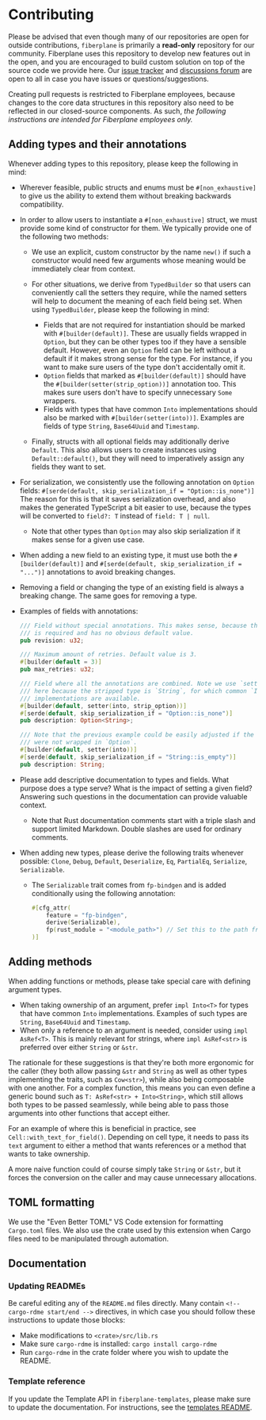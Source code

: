 # Contributing

Please be advised that even though many of our repositories are open for outside
contributions, `fiberplane` is primarily a **read-only** repository for our
community. Fiberplane uses this repository to develop new features out in the
open, and you are encouraged to build custom solution on top of the source code
we provide here. Our [issue tracker](https://github.com/fiberplane/fiberplane/issues)
and [discussions forum](https://github.com/fiberplane/fiberplane/discussions)
are open to all in case you have issues or questions/suggestions.

Creating pull requests is restricted to Fiberplane employees, because changes to
the core data structures in this repository also need to be reflected in our
closed-source components. As such, _the following instructions are intended for
Fiberplane employees only._

## Adding types and their annotations

Whenever adding types to this repository, please keep the following in mind:

- Wherever feasible, public structs and enums must be `#[non_exhaustive]` to
  give us the ability to extend them without breaking backwards compatibility.
- In order to allow users to instantiate a `#[non_exhaustive]` struct, we must
  provide some kind of constructor for them. We typically provide one of the
  following two methods:

  - We use an explicit, custom constructor by the name `new()` if such a
    constructor would need few arguments whose meaning would be immediately
    clear from context.
  - For other situations, we derive from `TypedBuilder` so that users can
    conveniently call the setters they require, while the named setters will
    help to document the meaning of each field being set. When using
    `TypedBuilder`, please keep the following in mind:

    - Fields that are not required for instantiation should be marked with
      `#[builder(default)]`. These are usually fields wrapped in `Option`, but
      they can be other types too if they have a sensible default. However, even
      an `Option` field can be left without a default if it makes strong sense
      for the type. For instance, if you want to make sure users of the type
      don't accidentally omit it.
    - `Option` fields that marked as `#[builder(default)]` should have the
      `#[builder(setter(strip_option))]` annotation too. This makes sure users
      don't have to specify unnecessary `Some` wrappers.
    - Fields with types that have common `Into` implementations should also be
      marked with `#[builder(setter(into))]`. Examples are fields of type
      `String`, `Base64Uuid` and `Timestamp`.

  - Finally, structs with all optional fields may additionally derive `Default`.
    This also allows users to create instances using `Default::default()`, but
    they will need to imperatively assign any fields they want to set.

- For serialization, we consistently use the following annotation on `Option`
  fields: `#[serde(default, skip_serialization_if = "Option::is_none")]`
  The reason for this is that it saves serialization overhead, and also makes
  the generated TypeScript a bit easier to use, because the types will be
  converted to `field?: T` instead of `field: T | null`.

  - Note that other types than `Option` may also skip serialization if it makes
    sense for a given use case.

- When adding a new field to an existing type, it must use both the
  `#[builder(default)]` and `#[serde(default, skip_serialization_if = "...")]`
  annotations to avoid breaking changes.

- Removing a field or changing the type of an existing field is always a
  breaking change. The same goes for removing a type.

- Examples of fields with annotations:

  ```rs
  /// Field without special annotations. This makes sense, because the field
  /// is required and has no obvious default value.
  pub revision: u32;

  /// Maximum amount of retries. Default value is 3.
  #[builder(default = 3)]
  pub max_retries: u32;

  /// Field where all the annotations are combined. Note we use `setter(into)`
  /// here because the stripped type is `String`, for which common `Into`
  /// implementations are available.
  #[builder(default, setter(into, strip_option))]
  #[serde(default, skip_serialization_if = "Option::is_none")]
  pub description: Option<String>;

  /// Note that the previous example could be easily adjusted if the type
  /// were not wrapped in `Option`.
  #[builder(default, setter(into))]
  #[serde(default, skip_serialization_if = "String::is_empty")]
  pub description: String;
  ```

- Please add descriptive documentation to types and fields. What purpose does a
  type serve? What is the impact of setting a given field? Answering such
  questions in the documentation can provide valuable context.

  - Note that Rust documentation comments start with a triple slash and support
    limited Markdown. Double slashes are used for ordinary comments.

- When adding new types, please derive the following traits whenever possible:
  `Clone`, `Debug`, `Default`, `Deserialize`, `Eq`, `PartialEq`, `Serialize`,
  `Serializable`.

  - The `Serializable` trait comes from `fp-bindgen` and is added conditionally
    using the following annotation:

    ```rs
    #[cfg_attr(
        feature = "fp-bindgen",
        derive(Serializable),
        fp(rust_module = "<module_path>") // Set this to the path from where the type can be imported.
    )]
    ```

## Adding methods

When adding functions or methods, please take special care with defining
argument types.

- When taking ownership of an argument, prefer `impl Into<T>` for types that
  have common `Into` implementations. Examples of such types are `String`,
  `Base64Uuid` and `Timestamp`.
- When only a reference to an argument is needed, consider using
  `impl AsRef<T>`. This is mainly relevant for strings, where `impl AsRef<str>`
  is preferred over either `String` or `&str`.

The rationale for these suggestions is that they're both more ergonomic for the
caller (they both allow passing `&str` and `String` as well as other types
implementing the traits, such as `Cow<str>`), while also being composable with
one another. For a complex function, this means you can even define a generic
bound such as `T: AsRef<str> + Into<String>`, which still allows both types to
be passed seamlessly, while being able to pass those arguments into other
functions that accept either.

For an example of where this is beneficial in practice, see
`Cell::with_text_for_field()`. Depending on cell type, it needs to pass its
`text` argument to either a method that wants references or a method that wants
to take ownership.

A more naive function could of course simply take `String` or `&str`, but it
forces the conversion on the caller and may cause unnecessary allocations.

## TOML formatting

We use the "Even Better TOML" VS Code extension for formatting `Cargo.toml`
files. We also use the crate used by this extension when Cargo files need to be
manipulated through automation.

## Documentation

### Updating READMEs

Be careful editing any of the `README.md` files directly. Many contain
`<!-- cargo-rdme start/end -->` directives, in which case you should follow
these instructions to update those blocks:

- Make modifications to `<crate>/src/lib.rs`
- Make sure `cargo-rdme` is installed: `cargo install cargo-rdme`
- Run `cargo-rdme` in the crate folder where you wish to update the README.

### Template reference

If you update the Template API in `fiberplane-templates`, please make sure to
update the documentation. For instructions, see the
[templates README](fiberplane-templates/README.md#generating-documentation).
